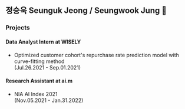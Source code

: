 ## 정승욱 Seunguk Jeong / Seungwook Jung 👋

### Projects
#### Data Analyst Intern at WISELY
- Optimized customer cohort's repurchase rate prediction model with curve-fitting method  
(Jul.26.2021 - Sep.01.2021) 

#### Research Assistant at ai.m 
- NIA AI Index 2021   
(Nov.05.2021 - Jan.31.2022)


<!--
**SeungukJeong/SeungukJeong** is a ✨ _special_ ✨ repository because its `README.md` (this file) appears on your GitHub profile.

Here are some ideas to get you started:

- 🔭 I’m currently working on ...
- 🌱 I’m currently learning ...
- 👯 I’m looking to collaborate on ...
- 🤔 I’m looking for help with ...
- 💬 Ask me about ...
- 📫 How to reach me: ...
- 😄 Pronouns: ...
- ⚡ Fun fact: ...
-->
